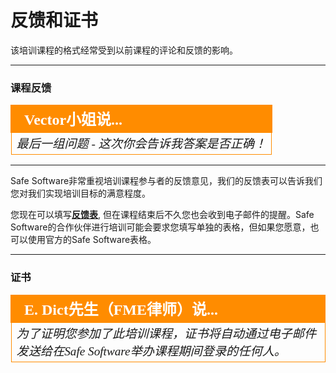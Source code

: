 # 反馈和证书 #

该培训课程的格式经常受到以前课程的评论和反馈的影响。

---

### 课程反馈 ###

<!--Person X Says Section-->

<table style="border-spacing: 0px">
<tr>
<td style="vertical-align:middle;background-color:darkorange;border: 2px solid darkorange">
<i class="fa fa-quote-left fa-lg fa-pull-left fa-fw" style="color:white;padding-right: 12px;vertical-align:text-top"></i>
<span style="color:white;font-size:x-large;font-weight: bold;font-family:serif">Vector小姐说...</span>
</td>
</tr>

<tr>
<td style="border: 1px solid darkorange">
<span style="font-family:serif; font-style:italic; font-size:larger">
最后一组问题 - 这次你会告诉我答案是否正确！
</span>
</td>
</tr>
</table>

---

Safe Software非常重视培训课程参与者的反馈意见，我们的反馈表可以告诉我们您对我们实现培训目标的满意程度。

您现在可以填写[**反馈表**](https://www.surveymonkey.com/r/fmetraining "FME Desktop Advanced Training Feedback Form"), 但在课程结束后不久您也会收到电子邮件的提醒。Safe Software的合作伙伴进行培训可能会要求您填写单独的表格，但如果您愿意，也可以使用官方的Safe Software表格。 

---

<!--Person X Says Section-->

### 证书 ###

<table style="border-spacing: 0px">
<tr>
<td style="vertical-align:middle;background-color:darkorange;border: 2px solid darkorange">
<i class="fa fa-quote-left fa-lg fa-pull-left fa-fw" style="color:white;padding-right: 12px;vertical-align:text-top"></i>
<span style="color:white;font-size:x-large;font-weight: bold;font-family:serif">E. Dict先生（FME律师）说...</span>
</td>
</tr>

<tr>
<td style="border: 1px solid darkorange">
<span style="font-family:serif; font-style:italic; font-size:larger">
为了证明您参加了此培训课程，证书将自动通过电子邮件发送给在Safe Software举办课程期间登录的任何人。 
</td>
</tr>
</table>
